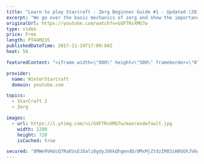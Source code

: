 ```yaml
---
title: "Learn to play Starcraft - Zerg Beginner Guide #1 - Updated (2017)"
excerpt: "We go over the basic mechanics of zerg and show the importance of understanding at least some of what your opponent is doing.  This guide is meant for players with an understanding of the objectives of starcraft but without any strong direction or gameplan, especially for each specific race! -- Watch"
originalUrl: https://youtube.com/watch?v=UdFTRsXMG7w
type: video
price: Free
length: PT44M23S
publishedDateTime: 2017-11-19T17:09:08Z
heat: 58

featuredContent: "<iframe width=\"800\" height=\"500\" frameborder=\"0\" src=\"https://www.youtube.com/embed/UdFTRsXMG7w\" allow=\"accelerometer; autoplay; encrypted-media; gyroscope; picture-in-picture\" allowfullscreen></iframe>"

provider:
  name: WinterStarcraft
  domain: youtube.com

topics:
  - StarCraft 2
  - Zerg

images:
  - url: https://i.ytimg.com/vi/UdFTRsXMG7w/maxresdefault.jpg
    width: 1280
    height: 720
    isCached: true

secured: "8MWe9VHdcQ7RaEUsEJDali0gdyJU6kQhgendD/OMxMjZtdzIM83iH0GGhJV6gM/2GyIuclQ1zcC4GPVB8Fyjwr3ammrA4JD81qrSZ60MS+422/5k0qNMMJx0FZQeOqMSeabiaUw9GuRzXiHl02HUUbxW5VJztZ7kHvODT6pjIILyQ0cwv5zx87D83efjxTtfjfJ33wxXC6+MEwLoj2FQr8ABE+FYbaHgFB54DoVF+wPSRh337q3AljssYNFsjaf6yIRURuppcaE6IMgSB37NU0jTlzbNTTMzshUaANy+3BMKwTc1gH0PcmrHEETV0jIgbcrSnu3R7ud6iXsD1VQIrzPue2LVOh8iBDlg8njDWoZaufoTOHQ9q8HrAtXU+U7kxBSnG/jws6Jck7RPKyDoJIgsIHHrZuRQ/PdMrPXBxYl8YCBon2M10Z+NH4hmIbuu;qjQV9TobfF43zX9rfvW9UA=="
---
```


